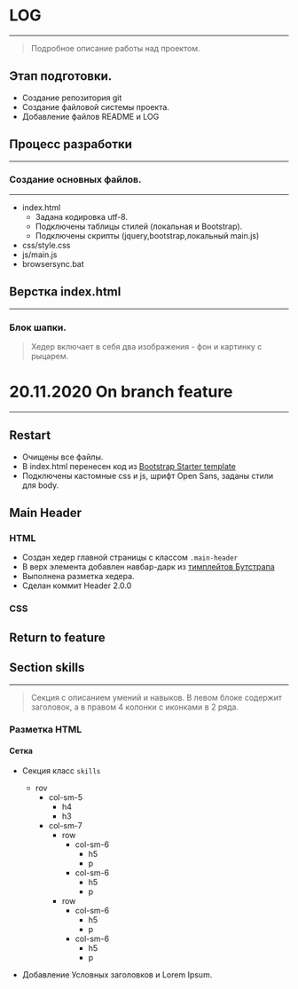 # LOG

-----

> Подробное описание работы над проектом.

## Этап подготовки.
- Создание репозитория git
- Создание файловой системы проекта.
- Добавление файлов README и LOG

## Процесс разработки

----------------
### Создание основных файлов.

-----------------
- index.html
    - Задана кодировка utf-8.
    - Подключены таблицы стилей (локальная и Bootstrap).
    - Подключены скрипты (jquery,bootstrap,локальный main.js)
- css/style.css
- js/main.js
- browsersync.bat 

## Верстка index.html

--------------------------

### Блок шапки.
> Хедер включает в себя два изображения - фон и картинку с рыцарем.
> 
> 

# 20.11.2020 On branch feature

----------------------------

## Restart
- Очищены все файлы.
- В index.html перенесен код из [Bootstrap Starter template](https://getbootstrap.com/docs/4.5/getting-started/introduction/#starter-template)
- Подключены кастомные css и js, шрифт Open Sans, заданы стили для body.

## Main Header
### HTML
- Создан хедер главной страницы с классом `.main-header`
- В верх элемента добавлен навбар-дарк из [тимплейтов Бутстрапа](https://getbootstrap.com/docs/4.5/components/navbar/)
- Выполнена разметка хедера.
- Сделан коммит Header 2.0.0

### CSS

## Return to feature

## Section skills

----------------------------
> Секция с описанием умений и навыков. 
> В левом блоке содержит заголовок, а в правом  4 колонки с иконками в 2 ряда.

### Разметка HTML

#### Сетка

- Секция класс `skills`
  - rov
    - col-sm-5
      - h4
      - h3
    - col-sm-7
      - row
        - col-sm-6
          - h5
          - p
        - col-sm-6
          - h5
          - p
      - row
        - col-sm-6
          - h5
          - p
        - col-sm-6
          - h5
          - p
  
        
      
  
- Добавление Условных заголовков и Lorem Ipsum.




